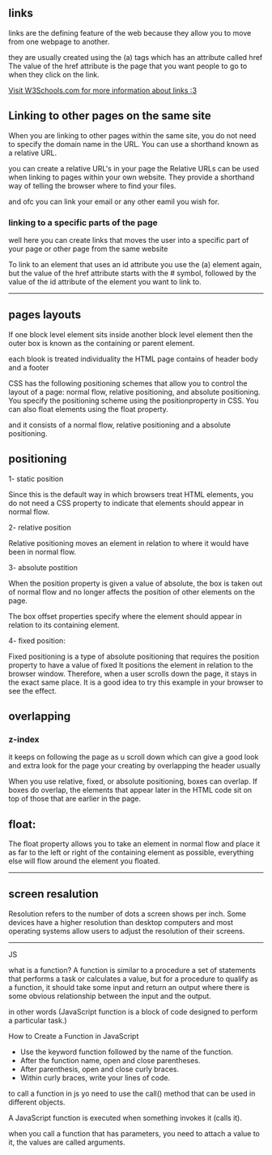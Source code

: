 ## links
links are the defining feature of the web because they allow you to move from one webpage to another.

they are usually created using the (a) tags which has an attribute called href The value of the href attribute is the page that you want people to go to when they click on the link.

<a href="https://www.w3schools.com/">Visit W3Schools.com for more information about links :3</a>

## Linking to other pages on the same site

When you are linking to other pages within the same site, you do not need to specify the domain name in the URL. You can use a shorthand known as a relative URL.

you can create a relative URL's in your page the Relative URLs can be used when linking to pages within your own website. They provide a shorthand way of telling the browser where to find your files.

and ofc you can link your email or any other eamil you wish for.

### linking to a specific parts of the page

well here you can create links that moves the user into a specific part of your page or other page from the same website

To link to an element that uses an id attribute you use the (a) element again, but the value of the href attribute starts with the # symbol, followed by the value of the id attribute of the element you want to link to. 

<hr>

## pages layouts

If one block level element sits inside another block level element then the outer box is known as the containing or parent element.

each blook is treated individuality
the HTML page contains of header body and a footer

CSS has the following positioning schemes that allow you to control the layout of a page: normal flow, relative positioning, and absolute positioning. You specify the positioning scheme using the positionproperty in CSS. You can also float elements using the float property.

and it consists of a normal flow, relative positioning and a absolute positioning.

## positioning 
1- static position

Since this is the default way in which browsers treat HTML elements, you do not need a CSS property to indicate that elements should appear in normal flow.

2- relative position

Relative positioning moves an element in relation to where it would have been in normal flow.

3- absolute postition

When the position property is given a value of absolute, the box is taken out of normal flow and no longer affects the position of other elements on the page.

The box offset properties specify where the element should appear in relation to its containing element.

4- fixed position: 

Fixed positioning is a type of absolute positioning that requires the position property to have a value of fixed It positions the element in relation to the browser window. Therefore, when a user scrolls down the page, it stays in the exact same place. It is a good idea to try this example in your browser to see the effect.

## overlapping
### z-index

it keeps on following the page as u scroll down which can give a good look and extra look for the page your creating by overlapping the header usually

When you use relative, fixed, or absolute positioning, boxes can overlap. If boxes do overlap, the elements that appear later in the HTML code sit on top of those that are earlier in the page. 

## float:
The float property allows you to take an element in normal flow and place it as far to the left or right of the containing element as possible, everything else will flow around the element you floated.

<hr>

## screen resalution

Resolution refers to the number of dots a screen shows per inch. Some devices have a higher resolution than desktop computers and most operating systems allow users to adjust the resolution of their screens.

<hr>
JS

what is a function?
A function is similar to a procedure a set of statements that performs a task or calculates a value, but for a procedure to qualify as a function, it should take some input and return an output where there is some obvious relationship between the input and the output.

in other words (JavaScript function is a block of code designed to perform a particular task.)

How to Create a Function in JavaScript

- Use the keyword function followed by the name of the function.
- After the function name, open and close parentheses.
- After parenthesis, open and close curly braces.
- Within curly braces, write your lines of code.

to call a function in js yo need to use the call() method that can be used in different objects.

A JavaScript function is executed when something invokes it (calls it).

when you call a function that has parameters, you need to attach a value to it, the values are called arguments.


